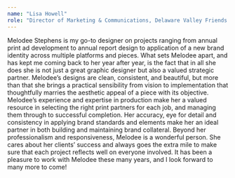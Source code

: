 ```yaml
---
name: "Lisa Howell"
role: "Director of Marketing & Communications, Delaware Valley Friends School"
---
```

Melodee Stephens is my go-to designer on projects ranging from annual print ad development to annual report design to application of a new brand identity across multiple platforms and pieces.  What sets Melodee apart, and has kept me coming back to her year after year, is the fact that in all she does she is not just a great graphic designer but also a valued strategic partner. Melodee’s designs are clean, consistent, and beautiful, but more than that she brings a practical sensibility from vision to implementation that thoughtfully marries the aesthetic appeal of a piece with its objective. Melodee’s experience and expertise in production make her a valued resource in selecting the right print partners for each job, and managing them through to successful completion. Her accuracy, eye for detail and consistency in applying brand standards and elements make her an ideal partner in both building and maintaining brand collateral. Beyond her professionalism and responsiveness, Melodee is a wonderful person. She cares about her clients’ success and always goes the extra mile to make sure that each project reflects well on everyone involved.  It has been a pleasure to work with Melodee these many years, and I look forward to many more to&nbsp;come!
